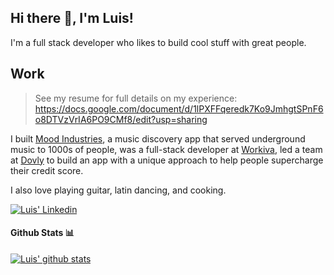 ## Hi there 👋, I'm Luis!

I'm a full stack developer who likes to build cool stuff with great people.

## Work
> See my resume for full details on my experience: https://docs.google.com/document/d/1lPXFFqeredk7Ko9JmhgtSPnF6o8DTVzVrIA6PO9CMf8/edit?usp=sharing

I built [Mood Industries](https://github.com/moodindustries), a music discovery app that served underground music to 1000s of people, was a full-stack developer at [Workiva](https://www.workiva.com/), led a team at [Dovly](https://www.dovly.com/) to build an app with a unique approach to help people supercharge their credit score.

I also love playing guitar, latin dancing, and cooking.

[![Luis' Linkedin](https://img.shields.io/badge/LinkedIn-0077B5?style=for-the-badge&logo=linkedin&logoColor=white)](https://www.linkedin.com/in/whoislewys/)

#### Github Stats 📊

[![Luis' github stats](https://github-readme-stats.vercel.app/api?username=whoislewys)](https://github.com/anuraghazra/github-readme-stats)
